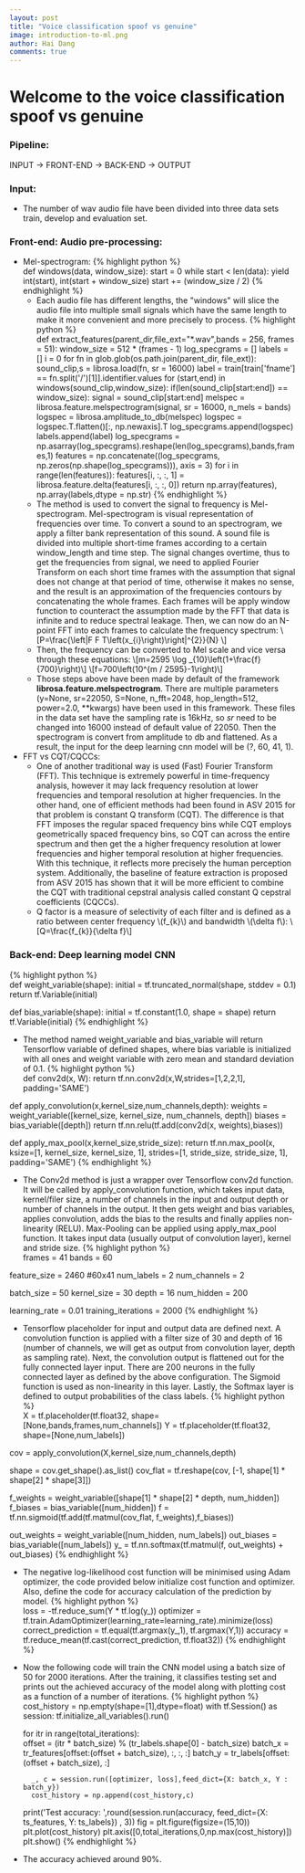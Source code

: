 ```yaml
---
layout: post
title: "Voice classification spoof vs genuine"
image: introduction-to-ml.png
author: Hai Dang
comments: true
---
```

# Welcome to the voice classification spoof vs genuine
### Pipeline: 

INPUT -> FRONT-END -> BACK-END -> OUTPUT 

### Input:
* The number of wav audio file have been divided into three data sets train, develop and evaluation set.

### Front-end: Audio pre-processing:
* Mel-spectrogram: 
  {% highlight python %}  
  def windows(data, window_size):
      start = 0
      while start < len(data):
          yield int(start), int(start + window_size)
          start += (window_size / 2)
  {% endhighlight %}
   * Each audio file has different lengths, the "windows" will slice the audio file into multiple small signals which have the same length to make it more convenient and more precisely to process. 
  {% highlight python %}  
  def extract_features(parent_dir,file_ext="*.wav",bands = 256, frames = 51):
      window_size = 512 * (frames - 1)
      log_specgrams = []
      labels = []
      i = 0
      for fn in glob.glob(os.path.join(parent_dir, file_ext)):
          sound_clip,s = librosa.load(fn, sr = 16000)
          label = train[train['fname'] == fn.split('/')[1]].identifier.values
          for (start,end) in windows(sound_clip,window_size):
              if(len(sound_clip[start:end]) == window_size):
                  signal = sound_clip[start:end]
                  melspec = librosa.feature.melspectrogram(signal, sr = 16000, n_mels = bands)
                  logspec = librosa.amplitude_to_db(melspec)
                  logspec = logspec.T.flatten()[:, np.newaxis].T
                  log_specgrams.append(logspec)
                  labels.append(label)
      log_specgrams = np.asarray(log_specgrams).reshape(len(log_specgrams),bands,frames,1)
      features = np.concatenate((log_specgrams, np.zeros(np.shape(log_specgrams))), axis = 3)
      for i in range(len(features)):
          features[i, :, :, 1] = librosa.feature.delta(features[i, :, :, 0])
      return np.array(features), np.array(labels,dtype = np.str) 
  {% endhighlight %}
  * The method is used to convert the signal to frequency is Mel-spectrogram. Mel-spectrogram is visual representation of frequencies over time. To convert a sound to an spectrogram, we apply a filter bank representation of this sound. A sound file is divided into multiple short-time frames according to a certain window_length and time step. The signal changes overtime, thus to get the frequencies from signal, we need to applied Fourier Transform on each short time frames with the assumption that signal does not change at that period of time, otherwise it makes no sense, and the result is an approximation of the frequencies contours by concatenating the whole frames. Each frames will be apply window function to counteract the assumption made by the FFT that data is infinite and to reduce spectral leakage. Then, we can now do an N-point FFT into each frames to calculate the frequency spectrum:
  \\[P=\frac{\left|F F T\left(x_{i}\right)\right|^{2}}{N} \\]
  * Then, the frequency can be converted to Mel scale and vice versa through these equations: 
  \\[m=2595 \log _{10}\left(1+\frac{f}{700}\right)\\]
  \\[f=700\left(10^{m / 2595}-1\right)\\]
  * Those steps above have been made by default of the framework **librosa.feature.melspectrogram**. There are multiple parameters (y=None, sr=22050, S=None, n_fft=2048, hop_length=512, power=2.0, **kwargs) have been used in this framework. These files in the data set have the sampling rate is 16kHz, so *sr* need to be changed into 16000 instead of default value of 22050. Then the spectrogram is convert from amplitude to db and flattened. As a result, the input for the deep learning cnn model will be (?, 60, 41, 1).  
* FFT vs CQT/CQCCs:
  * One of another traditional way is used (Fast) Fourier Transform (FFT). This technique is extremely powerful in time-frequency analysis, however it may lack frequency resolution at lower frequencies and temporal resolution at higher frequencies. In the other hand, one of efficient methods had been found in ASV 2015 for that problem is constant Q transform (CQT). The difference is that FFT imposes the regular spaced frequency bins while CQT employs geometrically spaced frequency bins, so CQT can across the entire spectrum and then get the a higher frequency resolution at lower frequencies and higher temporal resolution at higher frequencies. With this technique, it reflects more precisely the human perception system. Additionally, the baseline of feature extraction is proposed from ASV 2015 has shown that it will be more efficient to combine the CQT with traditional cepstral analysis called constant Q cepstral coefficients (CQCCs).
   * Q factor is a measure of selectivity of each filter and is defined as a ratio between center frequency \\(f_{k}\\) and bandwidth \\(\delta f\\):
    \\[Q=\frac{f_{k}}{\delta f}\\]
### Back-end: Deep learning model CNN
  {% highlight python %}  
def weight_variable(shape):
    initial = tf.truncated_normal(shape, stddev = 0.1)
    return tf.Variable(initial)

def bias_variable(shape):
    initial = tf.constant(1.0, shape = shape)
    return tf.Variable(initial)
    {% endhighlight %}
* The method named weight_variable and bias_variable will return Tensorflow variable of defined shapes, where bias variable is initialized with all ones and weight variable with zero mean and standard deviation of 0.1.
  {% highlight python %}  
def conv2d(x, W):
    return tf.nn.conv2d(x,W,strides=[1,2,2,1], padding='SAME')

def apply_convolution(x,kernel_size,num_channels,depth):
    weights = weight_variable([kernel_size, kernel_size, num_channels, depth])
    biases = bias_variable([depth])
    return tf.nn.relu(tf.add(conv2d(x, weights),biases))

def apply_max_pool(x,kernel_size,stride_size):
    return tf.nn.max_pool(x, ksize=[1, kernel_size, kernel_size, 1], 
                          strides=[1, stride_size, stride_size, 1], padding='SAME')
    {% endhighlight %}
* The Conv2d method is just a wrapper over Tensorflow conv2d function. It will be called by apply_convolution function, which takes input data, kernel/filer size, a number of channels in the input and output depth or number of channels in the output. It then gets weight and bias variables, applies convolution, adds the bias to the results and finally applies non-linearity (RELU). Max-Pooling can be applied using apply_max_pool function. It takes input data (usually output of convolution layer), kernel and stride size. 
  {% highlight python %}  
frames = 41
bands = 60

feature_size = 2460 #60x41
num_labels = 2
num_channels = 2

batch_size = 50
kernel_size = 30
depth = 16
num_hidden = 200

learning_rate = 0.01
training_iterations = 2000
    {% endhighlight %}
* Tensorflow placeholder for input and output data are defined next. A convolution function is applied with a filter size of 30 and depth of 16 (number of channels, we will get as output from convolution layer, depth as sampling rate). Next, the convolution output is flattened out for the fully connected layer input. There are 200 neurons in the fully connected layer as defined by the above configuration. The Sigmoid function is used as non-linearity in this layer. Lastly, the Softmax layer is defined to output probabilities of the class labels.
  {% highlight python %}  
X = tf.placeholder(tf.float32, shape=[None,bands,frames,num_channels])
Y = tf.placeholder(tf.float32, shape=[None,num_labels])

cov = apply_convolution(X,kernel_size,num_channels,depth)

shape = cov.get_shape().as_list()
cov_flat = tf.reshape(cov, [-1, shape[1] * shape[2] * shape[3]])

f_weights = weight_variable([shape[1] * shape[2] * depth, num_hidden])
f_biases = bias_variable([num_hidden])
f = tf.nn.sigmoid(tf.add(tf.matmul(cov_flat, f_weights),f_biases))

out_weights = weight_variable([num_hidden, num_labels])
out_biases = bias_variable([num_labels])
y_ = tf.nn.softmax(tf.matmul(f, out_weights) + out_biases)
    {% endhighlight %}
* The negative log-likelihood cost function will be minimised using Adam optimizer, the code provided below initialize cost function and optimizer. Also, define the code for accuracy calculation of the prediction by model.
  {% highlight python %}  
loss = -tf.reduce_sum(Y * tf.log(y_))
optimizer = tf.train.AdamOptimizer(learning_rate=learning_rate).minimize(loss)
correct_prediction = tf.equal(tf.argmax(y_,1), tf.argmax(Y,1))
accuracy = tf.reduce_mean(tf.cast(correct_prediction, tf.float32))
    {% endhighlight %}
* Now the following code will train the CNN model using a batch size of 50 for 2000 iterations. After the training, it classifies testing set and prints out the achieved accuracy of the model along with plotting cost as a function of a number of iterations.
  {% highlight python %}  
cost_history = np.empty(shape=[1],dtype=float)
with tf.Session() as session:
    tf.initialize_all_variables().run()

    for itr in range(total_iterations):    
        offset = (itr * batch_size) % (tr_labels.shape[0] - batch_size)
        batch_x = tr_features[offset:(offset + batch_size), :, :, :]
        batch_y = tr_labels[offset:(offset + batch_size), :]
        
        _, c = session.run([optimizer, loss],feed_dict={X: batch_x, Y : batch_y})
        cost_history = np.append(cost_history,c)
    
    print('Test accuracy: ',round(session.run(accuracy, feed_dict={X: ts_features, Y: ts_labels}) , 3))
    fig = plt.figure(figsize=(15,10))
    plt.plot(cost_history)
    plt.axis([0,total_iterations,0,np.max(cost_history)])
    plt.show()
    {% endhighlight %}
* The accuracy achieved around 90%.
